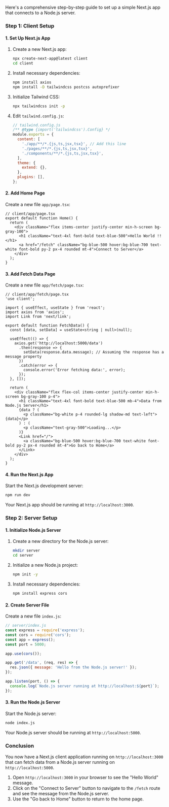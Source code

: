 Here's a comprehensive step-by-step guide to set up a simple Next.js app that connects to a Node.js server.

### Step 1: Client Setup

#### 1. Set Up Next.js App

1. Create a new Next.js app:
    ```bash
    npx create-next-app@latest client
    cd client
    ```

2. Install necessary dependencies:
    ```bash
    npm install axios
    npm install -D tailwindcss postcss autoprefixer
    ```

3. Initialize Tailwind CSS:
    ```bash
    npx tailwindcss init -p
    ```

4. Edit `tailwind.config.js`:
    ```javascript
    // tailwind.config.js
    /** @type {import('tailwindcss').Config} */
    module.exports = {
      content: [
        './app/**/*.{js,ts,jsx,tsx}', // Add this line
        './pages/**/*.{js,ts,jsx,tsx}',
        './components/**/*.{js,ts,jsx,tsx}',
      ],
      theme: {
        extend: {},
      },
      plugins: [],
    };
    ```

#### 2. Add Home Page

Create a new file `app/page.tsx`:

```tsx
// client/app/page.tsx
export default function Home() {
  return (
    <div className="flex items-center justify-center min-h-screen bg-gray-100">
      <h1 className="text-4xl font-bold text-blue-500">Hello World !! </h1>
      <a href="/fetch" className="bg-blue-500 hover:bg-blue-700 text-white font-bold py-2 px-4 rounded mt-4">Connect to Server</a>
    </div>
  );
}
```

#### 3. Add Fetch Data Page

Create a new file `app/fetch/page.tsx`:

```tsx
// client/app/fetch/page.tsx
'use client';

import { useEffect, useState } from 'react';
import axios from 'axios';
import Link from 'next/link';

export default function FetchData() {
  const [data, setData] = useState<string | null>(null);

  useEffect(() => {
    axios.get('http://localhost:5000/data')
      .then(response => {
        setData(response.data.message); // Assuming the response has a message property
      })
      .catch(error => {
        console.error('Error fetching data:', error);
      });
  }, []);

  return (
    <div className="flex flex-col items-center justify-center min-h-screen bg-gray-100 p-4">
      <h1 className="text-4xl font-bold text-blue-500 mb-4">Data from Node.js Server</h1>
      {data ? (
        <p className="bg-white p-4 rounded-lg shadow-md text-left">{data}</p>
      ) : (
        <p className="text-gray-500">Loading...</p>
      )}
      <Link href="/">
        <a className="bg-blue-500 hover:bg-blue-700 text-white font-bold py-2 px-4 rounded mt-4">Go back to Home</a>
      </Link>
    </div>
  );
}
```

#### 4. Run the Next.js App

Start the Next.js development server:
```bash
npm run dev
```
Your Next.js app should be running at `http://localhost:3000`.

### Step 2: Server Setup

#### 1. Initialize Node.js Server

1. Create a new directory for the Node.js server:
    ```bash
    mkdir server
    cd server
    ```

2. Initialize a new Node.js project:
    ```bash
    npm init -y
    ```

3. Install necessary dependencies:
    ```bash
    npm install express cors
    ```

#### 2. Create Server File

Create a new file `index.js`:

```javascript
// server/index.js
const express = require('express');
const cors = require('cors');
const app = express();
const port = 5000;

app.use(cors());

app.get('/data', (req, res) => {
  res.json({ message: 'Hello from the Node.js server!' });
});

app.listen(port, () => {
  console.log(`Node.js server running at http://localhost:${port}`);
});
```

#### 3. Run the Node.js Server

Start the Node.js server:
```bash
node index.js
```
Your Node.js server should be running at `http://localhost:5000`.

### Conclusion

You now have a Next.js client application running on `http://localhost:3000` that can fetch data from a Node.js server running on `http://localhost:5000`. 

1. Open `http://localhost:3000` in your browser to see the "Hello World" message.
2. Click on the "Connect to Server" button to navigate to the `/fetch` route and see the message from the Node.js server.
3. Use the "Go back to Home" button to return to the home page.